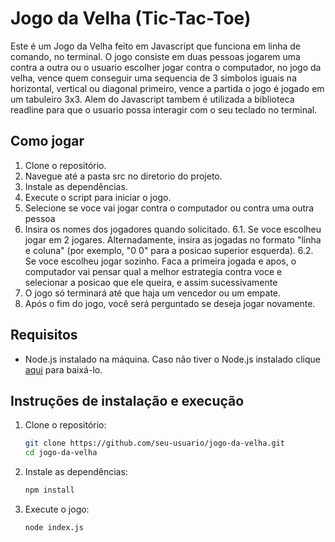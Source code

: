 # Jogo da Velha (Tic-Tac-Toe)

Este é um Jogo da Velha feito em Javascript que funciona em linha de comando, no terminal. O jogo consiste em duas pessoas jogarem uma contra a outra ou o usuario escolher jogar contra o computador, no jogo da velha, vence quem conseguir uma sequencia de 3 simbolos iguais na horizontal, vertical ou diagonal primeiro, vence a partida o jogo é jogado em um tabuleiro 3x3.
Alem do Javascript tambem é utilizada a biblioteca readline para que o usuario possa interagir com o seu teclado no terminal.

## Como jogar

1. Clone o repositório.
2. Navegue até a pasta src no diretorio do projeto.
3. Instale as dependências.
4. Execute o script para iniciar o jogo.
5. Selecione se voce vai jogar contra o computador ou contra uma outra pessoa
6. Insira os nomes dos jogadores quando solicitado.
    6.1. Se voce escolheu jogar em 2 jogares. Alternadamente, insira as jogadas no formato "linha e coluna" (por exemplo, "0 0" para a posicao superior esquerda).
    6.2. Se voce escolheu jogar sozinho. Faca a primeira jogada e apos, o computador vai pensar qual a melhor estrategia contra voce e selecionar a posicao que ele queira, e assim sucessivamente
7. O jogo só terminará até que haja um vencedor ou um empate.
8. Após o fim do jogo, você será perguntado se deseja jogar novamente.

## Requisitos

- Node.js instalado na máquina.
Caso não tiver o Node.js instalado clique [aqui](https://nodejs.org/) para baixá-lo.


## Instruções de instalação e execução

1. Clone o repositório:

    ```bash
    git clone https://github.com/seu-usuario/jogo-da-velha.git
    cd jogo-da-velha
    ```

2. Instale as dependências:

    ```bash
    npm install
    ```

3. Execute o jogo:

    ```bash
    node index.js
    ```
